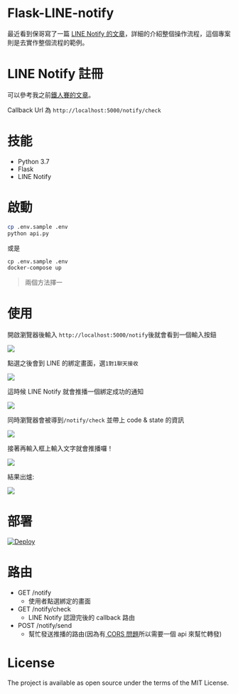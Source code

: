 # Flask-LINE-notify

最近看到保哥寫了一篇 [LINE Notify 的文章](https://blog.miniasp.com/post/2020/02/17/Go-Through-LINE-Notify-Without-Any-Code)，詳細的介紹整個操作流程，這個專案則是去實作整個流程的範例。

# LINE Notify 註冊

可以參考我之前[鐵人賽的文章](https://nijialin.com/2019/09/20/Day5-%E5%81%9A%E4%B8%80%E5%80%8B%E8%88%87-LINE-Notify-%E9%80%A3%E5%8B%95%E7%9A%84%E6%9C%8D%E5%8B%99/)。

Callback Url 為 `http://localhost:5000/notify/check`

# 技能

- Python 3.7
- Flask
- LINE Notify

# 啟動

```sh
cp .env.sample .env
python api.py
```

或是

```dockerfile
cp .env.sample .env
docker-compose up
```

> 兩個方法擇一

# 使用

開啟瀏覽器後輸入 `http://localhost:5000/notify`後就會看到一個輸入按鈕

![](https://i.imgur.com/RraASZL.png)

點選之後會到 LINE 的綁定畫面，選`1對1聊天接收`

![](https://i.imgur.com/jhB3pMV.png)

這時候 LINE Notify 就會推播一個綁定成功的通知

![](https://i.imgur.com/0KlKrXE.png)

同時瀏覽器會被導到`/notify/check` 並帶上 code & state 的資訊

![](https://i.imgur.com/oGs5NWI.png)

接著再輸入框上輸入文字就會推播囉！

![](https://i.imgur.com/U9zZnmm.png)

結果出爐:

![](https://i.imgur.com/KjGXOo3.png)

# 部署

[![Deploy](https://www.herokucdn.com/deploy/button.svg)](https://heroku.com/deploy)

# 路由

- GET /notify
  - 使用者點選綁定的畫面
- GET /notify/check
  - LINE Notify 認證完後的 callback 路由
- POST /notify/send
  - 幫忙發送推播的路由(因為有[ CORS 問題](https://developer.mozilla.org/zh-TW/docs/Web/HTTP/CORS)所以需要一個 api 來幫忙轉發)

# License

The project is available as open source under the terms of the MIT License.
